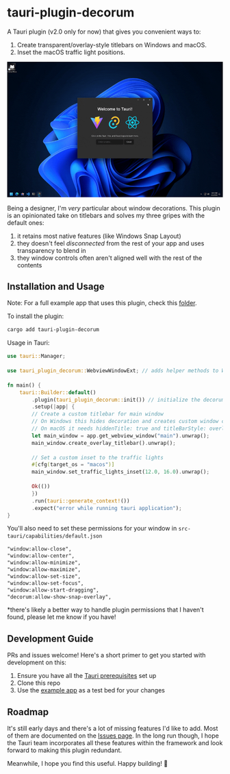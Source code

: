 # tauri-plugin-decorum

A Tauri plugin (v2.0 only for now) that gives you convenient ways to:

1. Create transparent/overlay-style titlebars on Windows and macOS.
2. Inset the macOS traffic light positions.

![demo](./wheeee.gif)

Being a designer, I'm _very_ particular about window decorations. This plugin is an opinionated take on titlebars and solves my three gripes with the default ones:
1. it retains most native features (like Windows Snap Layout)
2. they doesn't feel _disconnected_ from the rest of your app and uses transparency to blend in
3. they window controls often aren't aligned well with the rest of the contents

## Installation and Usage

Note: For a full example app that uses this plugin, check this [folder](examples/tauri-app/).

To install the plugin:
```bash
cargo add tauri-plugin-decorum
```

Usage in Tauri:
```rust
use tauri::Manager;

use tauri_plugin_decorum::WebviewWindowExt; // adds helper methods to WebviewWindow

fn main() {
    tauri::Builder::default()
        .plugin(tauri_plugin_decorum::init()) // initialize the decorum plugin
        .setup(|app| {
	    // Create a custom titlebar for main window
	    // On Windows this hides decoration and creates custom window controls
	    // On macOS it needs hiddenTitle: true and titleBarStyle: overlay
	    let main_window = app.get_webview_window("main").unwrap();
	    main_window.create_overlay_titlebar().unwrap();

	    // Set a custom inset to the traffic lights
	    #[cfg(target_os = "macos")]
	    main_window.set_traffic_lights_inset(12.0, 16.0).unwrap();

	    Ok(())
        })
        .run(tauri::generate_context!())
        .expect("error while running tauri application");
}
```

You'll also need to set these permissions for your window in `src-tauri/capabilities/default.json`
```
"window:allow-close",
"window:allow-center",
"window:allow-minimize",
"window:allow-maximize",
"window:allow-set-size",
"window:allow-set-focus",
"window:allow-start-dragging",
"decorum:allow-show-snap-overlay",
```

*there's likely a better way to handle plugin permissions that I haven't found, please let me know if you have!


## Development Guide

PRs and issues welcome! Here's a short primer to get you started with development on this:
1. Ensure you have all the [Tauri prerequisites](https://beta.tauri.app/start/prerequisites/) set up
2. Clone this repo
3. Use the [example app](examples/tauri-app) as a test bed for your changes

## Roadmap

It's still early days and there's a lot of missing features I'd like to add. Most of them are documented on the [Issues page](https://github.com/clearlysid/tauri-plugin-decorum/issues).
In the long run though, I hope the Tauri team incorporates all these features within the framework and look forward to making this plugin redundant.

Meanwhile, I hope you find this useful. Happy building! 🥂
